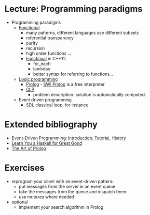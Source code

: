 # Lecture: Programming paradigms

- Programming paradigms
    - [Functional](http://www.haskell.org/haskellwiki/Functional_programming)
        - many patterns, different languages use different subsets
        - referential transparency
        - purity
        - recursion
        - high order functions ...
        - [Functional](http://msdn.microsoft.com/en-us/magazine/jj553512.aspx) in C++11:
            - for_each
            - lambdas
            - better syntax for referring to functions...
    - [Logic programming](http://en.wikipedia.org/wiki/Logic_programming)
        - [Prolog](http://en.wikipedia.org/wiki/Prolog) - [SWI Prolog](http://www.swi-prolog.org/) is a free interpreter
        - [CLP](http://en.wikipedia.org/wiki/Constraint_logic_programming)
            - problem description. solution is automatically computed.
    - Event driven programming
        - SDL classical loop, for instance

# Extended bibliography

- [Event-Driven Programming: Introduction, Tutorial, History](http://eventdrivenpgm.sourceforge.net/)
- [Learn You a Haskell for Great Good](http://www.nostarch.com/lyah.htm)
- [The Art of Prolog](http://mitpress.mit.edu/books/art-prolog)

# Exercises

- reprogram your client with an event-driven pattern:
    - put messages from the server in an event queue
    - take the messages from the queue and dispatch them
    - use mutexes where needed
- optional
    - implement your search algorithm in Prolog
